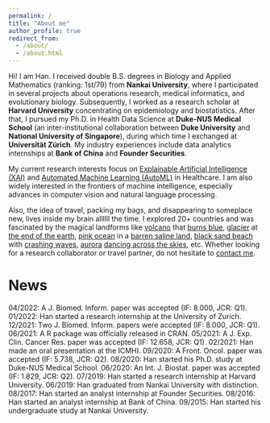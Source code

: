 ```yaml
---
permalink: /
title: "About me"
author_profile: true
redirect_from: 
  - /about/
  - /about.html
---
```


Hi! I am Han. I received double B.S. degrees in Biology and Applied Mathematics (ranking: 1st/79) from **Nankai University**, where I participated in several projects about operations research, medical informatics, and evolutionary biology. Subsequently, I worked as a research scholar at **Harvard University** concentrating on epidemiology and biostatistics. After that, I pursued my Ph.D. in Health Data Science at **Duke-NUS Medical School** (an inter-institutional collaboration between **Duke University** and **National University of Singapore**), during which time I exchanged at **Universität Zürich**. My industry experiences include data analytics internships at **Bank of China** and **Founder Securities**.

My current research interests focus on [Explainable Artificial Intelligence (XAI)](https://en.wikipedia.org/wiki/Explainable_artificial_intelligence) and [Automated Machine Learning (AutoML)](https://en.wikipedia.org/wiki/Automated_machine_learning) in Healthcare. I am also widely interested in the frontiers of machine intelligence, especially advances in computer vision and natural language processing.

Also, the idea of travel, packing my bags, and disappearing to someplace new, lives inside my brain allllll the time. I explored 20+ countries and was fascinated by the magical landforms like [volcano](/files/travel/volcano.jpg) that [burns blue](/files/travel/blue_fire.jpg), [glacier](/files/travel/glacier.jpg) at [the end of the earth](/files/travel/earth_end.jpg), [pink ocean](/files/travel/pink_lake.jpg) in a [barren saline land](/files/travel/barren.jpg), [black sand beach](/files/travel/black_beach.jpg) with [crashing waves](/files/travel/waves.jpg), [aurora](/files/travel/aurora.jpg) [dancing across the skies](/files/travel/aurora_dancing.jpg), etc. Whether looking for a research collaborator or travel partner, do not hesitate to <a href="mailto:yuan.han@u.duke.nus.edu">contact me</a>.

News
=
04/2022: A J. Biomed. Inform. paper was accepted (IF: 8.000, JCR: Q1).
01/2022: Han started a research internship at the University of Zurich.
12/2021: Two J. Biomed. Inform. papers were accepted (IF: 8.000, JCR: Q1).
06/2021: A R package was officially released in CRAN.
05/2021: A J. Exp. Clin. Cancer Res. paper was accepted (IF: 12.658, JCR: Q1).
02/2021: Han made an oral presentation at the ICMHI.
09/2020: A Front. Oncol. paper was accepted (IF: 5.738, JCR: Q2).
08/2020: Han started his Ph.D. study at Duke-NUS Medical School.
06/2020: An Int. J. Biostat. paper was accepted (IF: 1.829, JCR: Q2).
07/2019: Han started a research internship at Harvard University.
06/2019: Han graduated from Nankai University with distinction.
08/2017: Han started an analyst internship at Founder Securities.
08/2016: Han started an analyst internship at Bank of China.
09/2015: Han started his undergraduate study at Nankai University.